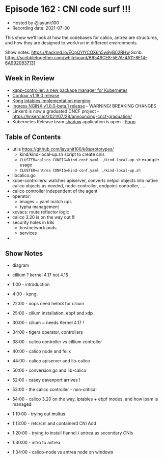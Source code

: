 # Episode 162 : CNI code surf !!!

- Hosted by @jayunit100
- Recording date: 2021-07-30

<!--- Thumbnailed embed of the video, n8Xo_ghCIOSY is the video id from the youtube url

<a href=https://www.youtube.com/watch?v=l3TWbrWkVzY"></aref>
-->

This show we'll look at how the codebases for calico, antrea are structures, and how they are designed to work/run in different environments.

Show notes: https://hackmd.io/ECpQYlYCQX6h5w9yB02RHw
Scrib: https://scribbletogether.com/whiteboard/B6549CE8-5E7A-4A11-8F14-6A9920837131


## Week in Review

- [kapp-controller: a new package manager for Kubernetes](https://carvel.dev/blog/introduction-to-carvel-package-manager-for-kubernetes/)
- [Contour v1.18.0 release](https://github.com/projectcontour/contour/releases/tag/v1.18.0)
- [Kpng iptables implementation merging ](https://github.com/kubernetes-sigs/kpng/pull/44/files)
- [Ingress NGINX v1.0.0-beta.1 release](https://github.com/kubernetes/ingress-nginx/releases/tag/controller-v1.0.0-beta.1) - WARNING! BREAKING CHANGES
- Linkerd is now a graduated CNCF project - https://linkerd.io/2021/07/28/announcing-cncf-graduation/
- Kubernetes Release team [shadow](https://github.com/kubernetes/sig-release/blob/master/release-team/shadows.md) application is open - [Form](https://forms.gle/7As7hacvMhxBQaox8)

## Table of Contents

- utils https://github.com/jayunit100/k8sprototypes/
  - kind/kind-local-up.sh script to create cnis
  - `CLUSTER=calico CONFIG=kind-conf.yaml ./kind-local-up.sh` example usage
  - `CLUSTER=antrea CONFIG=kind-conf.yaml ./kind-local-up.sh`
- libcalico.go
- kube-controllers: watches apiserver, converts netpol objects into native calico objects as needed, node-controller, endpoint-controller, ....
- calico controller independent of the agent
- operator:
    - images + yaml match ups
    - typha management
- kovacs: route reflector logic
- calico 3.20 is on the way out !!!
- security holes in k8s
    - hostnetwork pods
    - services
-
## Show Notes

- diagram
- cillium ? kernel 4.17 not 4.15

- 1:00 - introduction
- 4:00 - kpng,
- 22:00 - oops need helm3 for cilium
- 25:00 - cilium installation, ebpf and xdp
- 30:00 - cilium ~ needs Kernel 4.17 !
- 34:00 - tigera operator, controllers
- 38:00 - calico controller vs cillium controller
- 40:00 - calico node and felix
- 44:00 - calico apiserver and lib-calico
- 50:00 - conversion.go and lib-calico
- 52:00 - casey davenport arrives !
- 53:00 - the calico controller - non-critical
- 54:00 - calico 3.20 on the way, iptables + ebpf modes, and how ipam is managed
- 1:10:00 - trying out multus
- 1:13:00 - /etc/cni and containerd CNI Add
- 1:20:00 - trying to install flannel / antrea as secondary CNIs
- 1:30:00 - intro to antrea
- 1:34:00 - calico-node vs antrea node on windows

